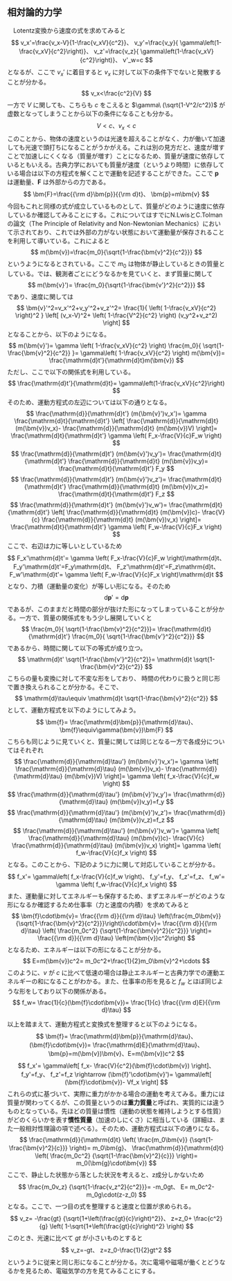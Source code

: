 
## 相対論的力学

　Lotentz変換から速度の式を求めてみると
$$
    v_x'=\frac{v_x-V}{1-\frac{v_xV}{c^2}}、
    v_y'=\frac{v_y}{
    \gamma\left(1-\frac{v_xV}{c^2}\right)}、
    v_z'=\frac{v_z}{
    \gamma\left(1-\frac{v_xV}{c^2}\right)}、
    v'_w=c
$$
となるが、ここで $v_x'$ に着目すると $v_x$ に対して以下の条件下でないと発散することが分かる。
$$
    v_x<\frac{c^2}{V}
$$
一方で $V$ に関しても、こちらも $c$ をこえると $\gamma\ (\sqrt{1-V^2/c^2})$ が虚数となってしまうことから以下の条件になることも分かる。
$$
    V<c、v_x<c
$$
このことから、物体の速度というのは光速を超えることがなく、力が働いて加速しても光速で頭打ちになることがうかがえる。これは別の見方だと、速度が増すことで加速しにくくなる（質量が増す）ことになるため、質量が速度に依存しているともいえる。古典力学においても質量が速度（というより時間）に依存している場合は以下の方程式を解くことで運動を記述することができた。ここで $\bm{p}$ は運動量、$\bm{F}$ は外部からの力である。
$$
    \bm{F}=\frac{{\rm d}\bm{p}}{{\rm d}t}、
    \bm{p}=m\bm{v}
$$
今回もこれと同様の式が成立しているものとして、質量がどのように速度に依存しているか確認してみることにする。これについてはすでにN.LwisとC.Tolmanの論文（The Principle of Relativity and Non-Newtonian Mechanics）において示されており、これでは外部の力がない状態において運動量が保存されることを利用して導いている。これによると
$$
    m(\bm{v})=\frac{m_0}{\sqrt{1-\frac{\bm{v}^2}{c^2}}}
$$
というようになるとされている。ここで $m_0$ は物体が静止しているときの質量としている。では、観測者ごとにどうなるかを見ていくと、まず質量に関して
$$
    m(\bm{v}')=
    \frac{m_0}{\sqrt{1-\frac{\bm{v'}^2}{c^2}}}
$$
であり、速度に関しては
$$
    \bm{v}'^2=v_x'^2+v_y'^2+v_z'^2=
    \frac{1}{
        \left(
            1-\frac{v_xV}{c^2}
        \right)^2
    }
    \left[
        (v_x-V)^2+
        \left(
            1-\frac{V^2}{c^2}
        \right)
        (v_y^2+v_z^2)
    \right]
$$
となることから、以下のようになる。
$$
    m(\bm{v}')=
    \gamma
    \left(
        1-\frac{v_xV}{c^2}
    \right)
    \frac{m_0}{
    \sqrt{1-\frac{\bm{v}^2}{c^2}}
    }=
    \gamma\left(
        1-\frac{v_xV}{c^2}
    \right) m(\bm{v})=
    \frac{\mathrm{d}t'}{\mathrm{d}t}m(\bm{v})
$$
ただし、ここで以下の関係式を利用している。
$$
    \frac{\mathrm{d}t'}{\mathrm{d}t}=
    \gamma\left(1-\frac{v_xV}{c^2}\right)
$$
そのため、運動方程式の左辺については以下の通りとなる。
$$
    \frac{\mathrm{d}}{\mathrm{d}t'}
    (m(\bm{v}')v_x')=
    \gamma
    \frac{\mathrm{d}t}{\mathrm{d}t'}
    \left[
        \frac{\mathrm{d}}{\mathrm{d}t}
        (m(\bm{v})v_x)-
        \frac{\mathrm{d}}{\mathrm{d}t}
        (m(\bm{v})V)
    \right]=
    \frac{\mathrm{d}t}{\mathrm{d}t'}
    \gamma
    \left(
        F_x-\frac{V}{c}F_w
    \right)
$$
$$
    \frac{\mathrm{d}}{\mathrm{d}t'}
    (m(\bm{v}')v_y')=
    \frac{\mathrm{d}t}{\mathrm{d}t'}
    \frac{\mathrm{d}}{\mathrm{d}t}
    (m(\bm{v})v_y)=
    \frac{\mathrm{d}t}{\mathrm{d}t'}
    F_y
$$
$$
    \frac{\mathrm{d}}{\mathrm{d}t'}
    (m(\bm{v}')v_z')=
    \frac{\mathrm{d}t}{\mathrm{d}t'}
    \frac{\mathrm{d}}{\mathrm{d}t}
    (m(\bm{v})v_z)=
    \frac{\mathrm{d}t}{\mathrm{d}t'}
    F_z
$$
$$
    \frac{\mathrm{d}}{\mathrm{d}t'}
    (m(\bm{v}')v_w')=
    \frac{\mathrm{d}t}{\mathrm{d}t'}
    \left[
        \frac{\mathrm{d}}{\mathrm{d}t}
        (m(\bm{v})c)-
        \frac{V}{c}
        \frac{\mathrm{d}}{\mathrm{d}t}
        (m(\bm{v})v_x)
    \right]=
    \frac{\mathrm{d}t}{\mathrm{d}t'}
    \gamma
    \left(
        F_w-\frac{V}{c}F_x
    \right)
$$
ここで、右辺は力に等しいとしているため
$$
    F_x'\mathrm{d}t'=
    \gamma
    \left(
        F_x-\frac{V}{c}F_w
    \right)\mathrm{d}t、
    F_y'\mathrm{d}t'=F_y\mathrm{d}t、
    F_z'\mathrm{d}t'=F_z\mathrm{d}t、
    F_w'\mathrm{d}t'=
    \gamma
    \left(
        F_w-\frac{V}{c}F_x
    \right)\mathrm{d}t
$$
となり、力積（運動量の変化）が等しい形になる。そのため
$$
    \mathrm{d}\bm{p}'=\mathrm{d}\bm{p}
$$
であるが、このままだと時間の部分が抜けた形になってしまっていることが分かる。一方で、質量の関係式をもう少し展開していくと
$$
    \frac{m_0}{
    \sqrt{1-\frac{\bm{v}^2}{c^2}}}=
    \frac{\mathrm{d}t}{\mathrm{d}t'}
    \frac{m_0}{
    \sqrt{1-\frac{\bm{v'}^2}{c^2}}}
$$
であるから、時間に関して以下の等式が成り立つ。
$$
    \mathrm{d}t'
    \sqrt{1-\frac{\bm{v'}^2}{c^2}}=
    \mathrm{d}t
    \sqrt{1-\frac{\bm{v}^2}{c^2}}
$$
こちらの量も変換に対して不変な形をしており、
時間の代わりに扱うと同じ形で置き換えられることが分かる。そこで、
$$
    \mathrm{d}\tau\equiv
    \mathrm{d}t
    \sqrt{1-\frac{\bm{v}^2}{c^2}}
$$
として、運動方程式を以下のようにしてみよう。
$$
    \bm{f}=
    \frac{\mathrm{d}\bm{p}}{\mathrm{d}\tau}、
    \bm{f}\equiv\gamma(\bm{v})\bm{F}
$$
こちらも同じように見ていくと、質量に関しては同じとなる一方で各成分についてはそれぞれ
$$
    \frac{\mathrm{d}}{\mathrm{d}\tau'}
    (m(\bm{v}')v_x')=
    \gamma
    \left[
        \frac{\mathrm{d}}{\mathrm{d}\tau}
        (m(\bm{v})v_x)-
        \frac{\mathrm{d}}{\mathrm{d}\tau}
        (m(\bm{v})V)
    \right]=
    \gamma
    \left(
        f_x-\frac{V}{c}f_w
    \right)
$$
$$
    \frac{\mathrm{d}}{\mathrm{d}\tau'}
    (m(\bm{v}')v_y')=
    \frac{\mathrm{d}}{\mathrm{d}\tau}
    (m(\bm{v})v_y)=f_y
$$
$$
    \frac{\mathrm{d}}{\mathrm{d}\tau'}
    (m(\bm{v}')v_z')=
    \frac{\mathrm{d}}{\mathrm{d}\tau}
    (m(\bm{v})v_z)=f_z
$$
$$
    \frac{\mathrm{d}}{\mathrm{d}\tau'}
    (m(\bm{v}')v_w')=
    \gamma
    \left[
        \frac{\mathrm{d}}{\mathrm{d}\tau}
        (m(\bm{v})c)-
        \frac{V}{c}
        \frac{\mathrm{d}}{\mathrm{d}\tau}
        (m(\bm{v})v_x)
    \right]=
    \gamma
    \left(
        f_w-\frac{V}{c}f_x
    \right)
$$
となる。このことから、下記のように力に関して対応していることが分かる。
$$
    f_x'=
    \gamma\left(
        f_x-\frac{V}{c}f_w
    \right)、
    f_y'=f_y、
    f_z'=f_z、
    f_w'=
    \gamma
    \left(
        f_w-\frac{V}{c}f_x
    \right)
$$
また、運動量に対してエネルギーも保存するため、まずエネルギーがどのような形になるか確認するため仕事率（力と速度の内積）を求めてみると
$$
    \bm{f}\cdot\bm{v}=
    \frac{{\rm d}}{{\rm d}\tau}
    \left(\frac{m_0\bm{v}}{\sqrt{1-\frac{\bm{v}^2}{c^2}}}\right)\cdot\bm{v}=
    \frac{{\rm d}}{{\rm d}\tau}
    \left(
        \frac{m_0c^2}
        {\sqrt{1-\frac{\bm{v}^2}{c^2}}}
    \right)=
    \frac{{\rm d}}{{\rm d}\tau}
    \left(m(\bm{v})c^2\right)
$$
となるため、エネルギーは以下の形になることが分かる。
$$
    E=m(\bm{v})c^2=
    m_0c^2+\frac{1}{2}m_0\bm{v}^2+\cdots
$$
このように、$v$ が $c$ に比べて低速の場合は静止エネルギーと古典力学での運動エネルギーの和になることがわかる。また、仕事率の形を見ると $f_w$ とほぼ同じような形をしており以下の関係がある。
$$
    f_w=
    \frac{1}{c}(\bm{f}\cdot\bm{v})=
    \frac{1}{c}
    \frac{{\rm d}E}{{\rm d}\tau}
$$

以上を踏まえて、運動方程式と変換式を整理すると以下のようになる。
$$
    \bm{f}=
    \frac{\mathrm{d}\bm{p}}{\mathrm{d}\tau}、
    (\bm{f}\cdot\bm{v})=
    \frac{\mathrm{d}E}{\mathrm{d}\tau}、
    \bm{p}=m(\bm{v})\bm{v}、E=m(\bm{v})c^2
$$
$$
    f_x'=
    \gamma\left[
        f_x-
        \frac{V}{c^2}(\bm{f}\cdot\bm{v})
    \right]、
    f_y'=f_y、
    f_z'=f_z
    \rightarrow
    (\bm{f}'\cdot\bm{v}')=
    \gamma\left[
        (\bm{f}\cdot\bm{v})-
        Vf_x
    \right]
$$
これらの式に基づいて、実際に重力がかかる場合の運動を考えてみる。重力には質量が関わってくるが、この質量というのは**重力質量**と呼ばれ、実質的には違うものとなっている。先ほどの質量は慣性（運動の状態を維持しようとする性質）がどのくらいかを表す**慣性質量**（加速のしにくさ）に相当している（詳細は、また一般相対性理論の項で述べる）。そのため、運動方程式は以下の通りになる。
$$
    \frac{\mathrm{d}}{\mathrm{d}t}
    \left(
        \frac{m_0\bm{v}}
        {\sqrt{1-\frac{\bm{v}^2}{c}}}
    \right)=
    m_0\bm{g}、
    \frac{\mathrm{d}}{\mathrm{d}t}
    \left(
        \frac{m_0c^2}
        {\sqrt{1-\frac{\bm{v}^2}{c}}}
    \right)=
    m_0(\bm{g}\cdot\bm{v})
$$
ここで、静止した状態から落とした状況を考えると、z成分しかないため
$$
    \frac{m_0v_z}
    {\sqrt{1-\frac{v_z^2}{c^2}}}=
    -m_0gt、
    E=
    m_0c^2-
    m_0g\cdot(z-z_0)
$$
となる。ここで、一つ目の式を整理すると速度と位置が求められる。
$$
    v_z=
    -\frac{gt}
    {\sqrt{1+\left(\frac{gt}{c}\right)^2}}、
    z=z_0+
    \frac{c^2}{g}
    \left(
    1-\sqrt{1+\left(\frac{gt}{c}\right)^2}
    \right)
$$
このとき、光速に比べて $gt$ が小さいものとすると
$$
    v_z=-gt、
    z=z_0-\frac{1}{2}gt^2
$$
というように従来と同じ形になることが分かる。次に電場や磁場が働くとどうなるかを見るため、電磁気学の方を見てみることにする。